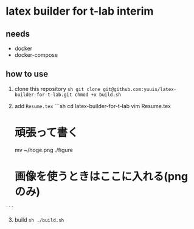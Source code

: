 # latex builder for t-lab interim

## needs
  * docker
  * docker-compose

## how to use
  1. clone this repository
    ```sh
      git clone git@github.com:yuuis/latex-builder-for-t-lab.git
      chmod +x build.sh
    ```

  2. add `Resume.tex`
    ```sh
      cd latex-builder-for-t-lab
      vim Resume.tex
      # 頑張って書く

      mv ~/hoge.png ./figure
      # 画像を使うときはここに入れる(pngのみ)
    ```

  3. build
    ```sh
      ./build.sh
    ```
